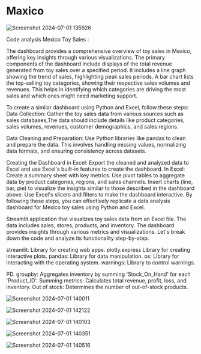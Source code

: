 # Maxico

![Screenshot 2024-07-01 135926](https://github.com/Dassourav07/Maxico/assets/94233240/142ef1d8-4b82-49b6-a274-3b6ac5e48471)


Code analysis Mexico Toy Sales :

The dashboard provides a comprehensive overview of toy sales in Mexico, offering key insights through various visualizations. The primary components of the dashboard include displays of the total revenue generated from toy sales over a specified period. It includes a line graph showing the trend of sales, highlighting peak sales periods. A bar chart lists the top-selling toy categories, showing their respective sales volumes and revenues. This helps in identifying which categories are driving the most sales and which ones might need marketing support.


To create a similar dashboard using Python and Excel, follow these steps:
Data Collection: Gather the toy sales data from various sources such as sales databases,The data should include details like product categories, sales volumes, revenues, customer demographics, and sales regions.


Data Cleaning and Preparation: Use Python libraries like pandas to clean and prepare the data. This involves handling missing values, normalizing data formats, and ensuring consistency across datasets.


Creating the Dashboard in Excel: Export the cleaned and analyzed data to Excel and use Excel's built-in features to create the dashboard.
In Excel:
Create a summary sheet with key metrics.
Use pivot tables to aggregate data by product categories, regions, and sales channels.
Insert charts (line, bar, pie) to visualize the insights similar to those described in the dashboard above.
Use Excel's slicers and filters to make the dashboard interactive.
By following these steps, you can effectively replicate a data analysis dashboard for Mexico toy sales using Python and Excel.


Streamlit application that visualizes toy sales data from an Excel file. The data includes sales, stores, products, and inventory. The dashboard provides insights through various metrics and visualizations. Let's break down the code and analyze its functionality step-by-step.

streamlit: Library for creating web apps.
plotly.express Library for creating interactive plots.
pandas: Library for data manipulation.
os: Library for interacting with the operating system.
warnings: Library to control warnings.


PD. groupby: Aggregates inventory by summing 'Stock_On_Hand' for each 'Product_ID'.
Summing metrics: Calculates total revenue, profit, loss, and inventory.
Out of stock: Determines the number of out-of-stock products.


















![Screenshot 2024-07-01 140011](https://github.com/Dassourav07/Maxico/assets/94233240/42aacd68-9a0f-4ea8-994c-3be8fc1f0043)

![Screenshot 2024-07-01 142122](https://github.com/Dassourav07/Maxico/assets/94233240/0e33e4a9-35db-4f26-8d77-d62b9a93a00c)

![Screenshot 2024-07-01 140103](https://github.com/Dassourav07/Maxico/assets/94233240/e5fd2de7-f69c-48d5-bb4a-edf24be0bc2a)

![Screenshot 2024-07-01 140351](https://github.com/Dassourav07/Maxico/assets/94233240/dec1b0eb-3430-4868-b688-4e8e0a086978)

![Screenshot 2024-07-01 140516](https://github.com/Dassourav07/Maxico/assets/94233240/1819cac3-2a80-4fe5-9230-af7d8b359afd)
